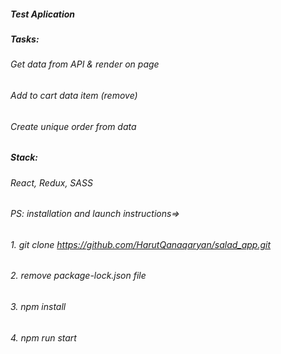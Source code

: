 ##### Test Aplication

##### Tasks:

###### Get data from API & render on page
###### Add to cart data item (remove)
###### Create unique order from data

##### Stack: 
###### React, Redux, SASS



###### PS: installation and launch instructions=>
###### 1. git clone https://github.com/HarutQanaqaryan/salad_app.git
###### 2. remove package-lock.json file
###### 3. npm install
###### 4. npm run start
